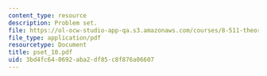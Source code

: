 ```yaml
---
content_type: resource
description: Problem set.
file: https://ol-ocw-studio-app-qa.s3.amazonaws.com/courses/8-511-theory-of-solids-i-fall-2004/3bd4fc640692aba2df85c8f876a06607_pset_10.pdf
file_type: application/pdf
resourcetype: Document
title: pset_10.pdf
uid: 3bd4fc64-0692-aba2-df85-c8f876a06607
---
```

